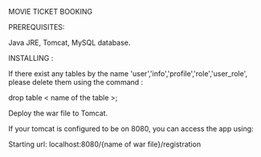  MOVIE TICKET BOOKING 


PREREQUISITES:

Java JRE, Tomcat, MySQL database.

INSTALLING :

If there exist any tables by the name 'user','info','profile','role','user_role', please delete them using the command :

drop table < name of the table >;

Deploy the war file to Tomcat.

If your tomcat is configured to be on 8080, you can access the app using:

Starting url:
	localhost:8080/{name of war file}/registration
